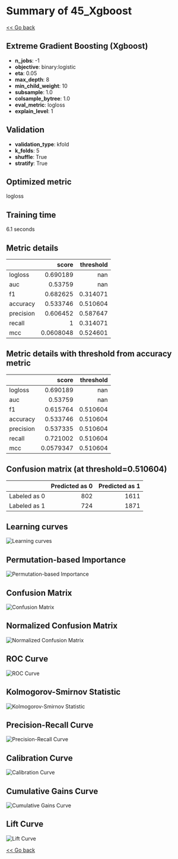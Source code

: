 # Summary of 45_Xgboost

[<< Go back](../README.md)


## Extreme Gradient Boosting (Xgboost)
- **n_jobs**: -1
- **objective**: binary:logistic
- **eta**: 0.05
- **max_depth**: 8
- **min_child_weight**: 10
- **subsample**: 1.0
- **colsample_bytree**: 1.0
- **eval_metric**: logloss
- **explain_level**: 1

## Validation
 - **validation_type**: kfold
 - **k_folds**: 5
 - **shuffle**: True
 - **stratify**: True

## Optimized metric
logloss

## Training time

6.1 seconds

## Metric details
|           |     score |   threshold |
|:----------|----------:|------------:|
| logloss   | 0.690189  |  nan        |
| auc       | 0.53759   |  nan        |
| f1        | 0.682625  |    0.314071 |
| accuracy  | 0.533746  |    0.510604 |
| precision | 0.606452  |    0.587647 |
| recall    | 1         |    0.314071 |
| mcc       | 0.0608048 |    0.524601 |


## Metric details with threshold from accuracy metric
|           |     score |   threshold |
|:----------|----------:|------------:|
| logloss   | 0.690189  |  nan        |
| auc       | 0.53759   |  nan        |
| f1        | 0.615764  |    0.510604 |
| accuracy  | 0.533746  |    0.510604 |
| precision | 0.537335  |    0.510604 |
| recall    | 0.721002  |    0.510604 |
| mcc       | 0.0579347 |    0.510604 |


## Confusion matrix (at threshold=0.510604)
|              |   Predicted as 0 |   Predicted as 1 |
|:-------------|-----------------:|-----------------:|
| Labeled as 0 |              802 |             1611 |
| Labeled as 1 |              724 |             1871 |

## Learning curves
![Learning curves](learning_curves.png)

## Permutation-based Importance
![Permutation-based Importance](permutation_importance.png)
## Confusion Matrix

![Confusion Matrix](confusion_matrix.png)


## Normalized Confusion Matrix

![Normalized Confusion Matrix](confusion_matrix_normalized.png)


## ROC Curve

![ROC Curve](roc_curve.png)


## Kolmogorov-Smirnov Statistic

![Kolmogorov-Smirnov Statistic](ks_statistic.png)


## Precision-Recall Curve

![Precision-Recall Curve](precision_recall_curve.png)


## Calibration Curve

![Calibration Curve](calibration_curve_curve.png)


## Cumulative Gains Curve

![Cumulative Gains Curve](cumulative_gains_curve.png)


## Lift Curve

![Lift Curve](lift_curve.png)



[<< Go back](../README.md)

